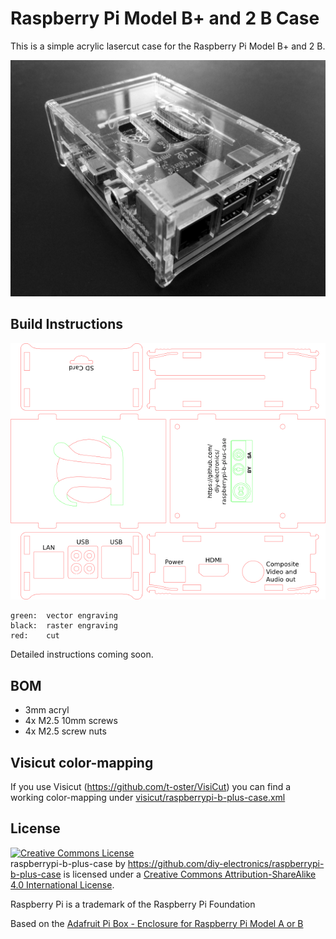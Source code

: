 Raspberry Pi Model B+ and 2 B Case
==================================

This is a simple acrylic lasercut case for the Raspberry Pi Model B+ and 2 B.

![top](images/top.jpg)

Build Instructions
------------------

![raspberrypi-b-plus-case](images/raspberrypi-b-plus-case.png)

    green:	vector engraving
    black:	raster engraving
    red:	cut

Detailed instructions coming soon.

BOM
---

- 3mm acryl
- 4x M2.5 10mm screws
- 4x M2.5 screw nuts

Visicut color-mapping
---------------------

If you use Visicut (https://github.com/t-oster/VisiCut) you can find a working color-mapping under 
[visicut/raspberrypi-b-plus-case.xml](visicut/raspberrypi-b-plus-case.xml)

License
-------

<a rel="license" href="http://creativecommons.org/licenses/by-sa/4.0/"><img alt="Creative Commons License" style="border-width:0" src="https://i.creativecommons.org/l/by-sa/4.0/88x31.png" /></a><br /><span xmlns:dct="http://purl.org/dc/terms/" property="dct:title">raspberrypi-b-plus-case</span> by <a xmlns:cc="http://creativecommons.org/ns#" href="https://github.com/diy-electronics/raspberrypi-b-plus-case" property="cc:attributionName" rel="cc:attributionURL">https://github.com/diy-electronics/raspberrypi-b-plus-case</a> is licensed under a <a rel="license" href="http://creativecommons.org/licenses/by-sa/4.0/">Creative Commons Attribution-ShareAlike 4.0 International License</a>.

Raspberry Pi is a trademark of the Raspberry Pi Foundation

Based on the [Adafruit Pi Box - Enclosure for Raspberry Pi Model A or B](https://www.adafruit.com/products/859)
